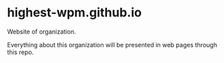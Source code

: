 # highest-wpm.github.io

Website of organization.

Everything about this organization will be presented in web pages through this repo.
